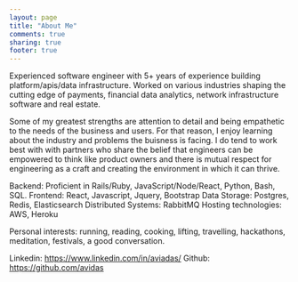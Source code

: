 ```yaml
---
layout: page
title: "About Me"
comments: true
sharing: true
footer: true
---
```


Experienced software engineer with 5+ years of experience building platform/apis/data infrastructure. Worked on various industries shaping the cutting edge of payments, financial data analytics, network infrastructure software and real estate.

Some of my greatest strengths are attention to detail and being empathetic to the needs of the business and users. For that reason, I enjoy learning about the industry and problems the buisness is facing. I do tend to work best with with partners who share the belief that engineers can be empowered to think like product owners and there is mutual respect for engineering as a craft and creating the environment in which it can thrive.

Backend: Proficient in Rails/Ruby, JavaScript/Node/React, Python, Bash, SQL.
Frontend: React, Javascript, Jquery, Bootstrap
Data Storage: Postgres, Redis, Elasticsearch
Distributed Systems: RabbitMQ
Hosting technologies: AWS, Heroku 

Personal interests: running, reading, cooking, lifting, travelling, hackathons, meditation, festivals, a good conversation. 


Linkedin: https://www.linkedin.com/in/aviadas/
Github: https://github.com/avidas

